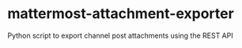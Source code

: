# mattermost-attachment-exporter
Python script to export channel post attachments using the REST API
